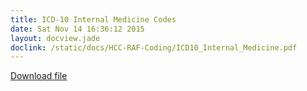 ```yaml
---
title: ICD-10 Internal Medicine Codes
date: Sat Nov 14 16:36:12 2015
layout: docview.jade
doclink: /static/docs/HCC-RAF-Coding/ICD10_Internal_Medicine.pdf
---
```


[Download file](/static/docs/HCC-RAF-Coding/ICD10_Internal_Medicine.pdf)
